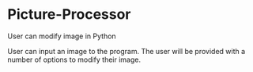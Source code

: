 # Picture-Processor
User can modify image in Python

User can input an image to the program.
The user will be provided with a number of options to modify their image.


